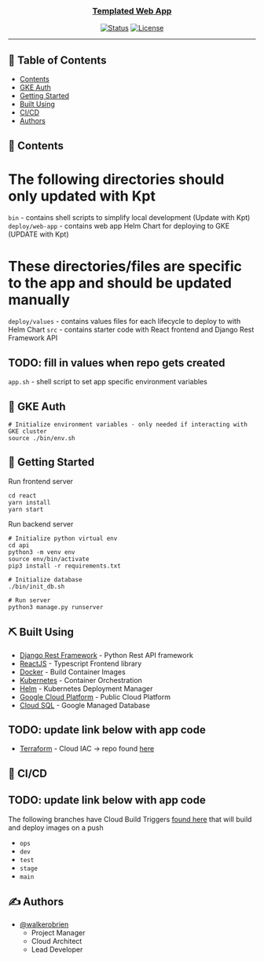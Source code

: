 <p align="center">
  <a href="" rel="noopener">
</p>

<h3 align="center">Templated Web App</h3>

<div align="center">

[![Status](https://img.shields.io/badge/status-active-success.svg)]()
[![License](https://img.shields.io/badge/license-MIT-blue.svg)](/LICENSE)


</div>

---


## 📝 Table of Contents

- [Contents](#contents)
- [GKE Auth](#gke)
- [Getting Started](#getting_started)
- [Built Using](#built_using)
- [CI/CD](#cicd)
- [Authors](#authors)

## 🎈 Contents <a name="contents"></a>

# The following directories should only updated with Kpt
`bin` - contains shell scripts to simplify local development (Update with Kpt)
`deploy/web-app` - contains web app Helm Chart for deploying to GKE (UPDATE with Kpt)

# These directories/files are specific to the app and should be updated manually
`deploy/values` - contains values files for each lifecycle to deploy to with Helm Chart
`src` - contains starter code with React frontend and Django Rest Framework API
## TODO: fill in values when repo gets created
`app.sh` - shell script to set app specific environment variables


## 🎈 GKE Auth <a name="gke"></a>

```
# Initialize environment variables - only needed if interacting with GKE cluster
source ./bin/env.sh

```

## 🏁 Getting Started <a name = "getting_started"></a>

Run frontend server
```
cd react
yarn install
yarn start
```

Run backend server

```
# Initialize python virtual env
cd api
python3 -m venv env
source env/bin/activate
pip3 install -r requirements.txt

# Initialize database
./bin/init_db.sh

# Run server
python3 manage.py runserver
```


## ⛏️ Built Using <a name = "built_using"></a>

- [Django Rest Framework](https://www.django-rest-framework.org/) - Python Rest API framework
- [ReactJS](https://reactjs.org/) - Typescript Frontend library
- [Docker](https://www.docker.com/) - Build Container Images
- [Kubernetes](https://kubernetes.io/) - Container Orchestration
- [Helm](https://helm..sh/) - Kubernetes Deployment Manager
- [Google Cloud Platform](https://www.cloud.google.com/) - Public Cloud Platform
- [Cloud SQL](https://https://cloud.google.com/sql) - Google Managed Database
## TODO: update link below with app code
- [Terraform](https://terraform.io/) - Cloud IAC -> repo found [here](https://github.com/theboarderline/<APP_CODE>-iac.git/)


## 🚀 CI/CD <a name = "cicd"></a>
## TODO: update link below with app code
The following branches have Cloud Build Triggers [found here](https://console.cloud.google.com/cloud-build/builds?project=<APP_CODE>-app-project&supportedpurview=project) that will build and deploy images on a push
- `ops`
- `dev`
- `test`
- `stage`
- `main`

## ✍️ Authors <a name = "authors"></a>

- [@walkerobrien](https://github.com/walkerobrien) 
  - Project Manager
  - Cloud Architect
  - Lead Developer




